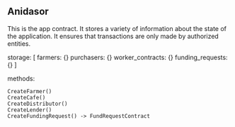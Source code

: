 Anidasor
------------


This is the app contract.  It stores a variety of information about the state of the application.  It ensures that transactions are only made by authorized entities.

storage: [
  farmers: {}
  purchasers: {}
  worker_contracts: {}
  funding_requests: {}
]

methods:
```
CreateFarmer()
CreateCafe()
CreateDistributor()
CreateLender()
CreateFundingRequest() -> FundRequestContract
```

